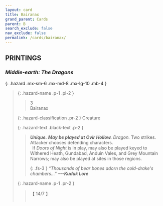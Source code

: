 ```yaml
---
layout: card
title: Bairanax
grand_parent: Cards
parent: B
search_exclude: false
nav_exclude: false
permalink: /cards/bairanax/
---
```


## PRINTINGS


### _Middle-earth: The Dragons_

{: .hazard .mx-sm-6 .mx-md-8 .mx-lg-10 .mb-4 }
> {: .hazard-name .p-1 .pl-2 }
> > <div class="hazard-mp">3</div>
> > <div class="card-name">Bairanax</div>
>
> {: .hazard-classification .pr-2 }
> Creature
>
> {: .hazard-text .black-text .p-2 }
> > _**Unique.**_ ***May be played at Ovir Hollow.*** _Dragon._ Two strikes. Attacker chooses defending characters. <br>&ensp;If _Doors of Night_ is in play, may also be played keyed to Withered Heath, Gundabad, Anduin Vales, and Grey Mountain Narrows; may also be played at sites in those regions. 
> > 
> > {: .fs-3 } 
> > _“Thousands of bear bones adorn the cold-drake's chambers...”_ ***---&#65279;Kuduk&nbsp;Lore*** 
>
> {: .hazard-name .p-1 .pr-2 }
> > <div class="card-shield">【 14/7 】</div>
> > <div class="card-corruption">&nbsp;</div>
